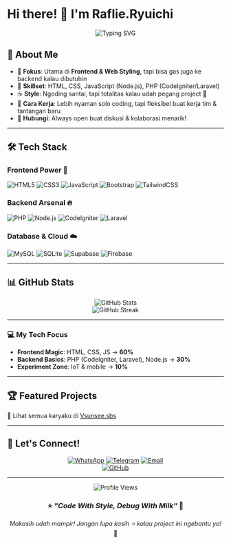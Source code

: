 # Hi there! 👋 I'm Raflie.Ryuichi

<div align="center">
  <img src="https://readme-typing-svg.herokuapp.com?font=Fira+Code&pause=1000&color=FFB6C1&center=true&vCenter=true&width=435&lines=PHP+%26+JavaScript+Developer;Frontend+Craftsman;CSS+Styling+Artist;Always+Learning+Something+New" alt="Typing SVG" />
</div>

## 🚀 About Me

- 🎯 **Fokus**: Utama di **Frontend & Web Styling**, tapi bisa gas juga ke backend kalau dibutuhin  
- 🔧 **Skillset**: HTML, CSS, JavaScript (Node.js), PHP (CodeIgniter/Laravel)  
- ☕ **Style**: Ngoding santai, tapi totalitas kalau udah pegang project 💼  
- 💼 **Cara Kerja**: Lebih nyaman solo coding, tapi fleksibel buat kerja tim & tantangan baru  
- 📧 **Hubungi**: Always open buat diskusi & kolaborasi menarik!

---

## 🛠️ Tech Stack

### Frontend Power 💪
![HTML5](https://img.shields.io/badge/HTML5-E34F26?style=for-the-badge&logo=html5&logoColor=white)
![CSS3](https://img.shields.io/badge/CSS3-1572B6?style=for-the-badge&logo=css3&logoColor=white)
![JavaScript](https://img.shields.io/badge/JavaScript-F7DF1E?style=for-the-badge&logo=javascript&logoColor=black)
![Bootstrap](https://img.shields.io/badge/Bootstrap-563D7C?style=for-the-badge&logo=bootstrap&logoColor=white)
![TailwindCSS](https://img.shields.io/badge/Tailwind_CSS-38B2AC?style=for-the-badge&logo=tailwind-css&logoColor=white)

### Backend Arsenal 🔥
![PHP](https://img.shields.io/badge/PHP-777BB4?style=for-the-badge&logo=php&logoColor=white)
![Node.js](https://img.shields.io/badge/Node.js-43853D?style=for-the-badge&logo=node.js&logoColor=white)
![CodeIgniter](https://img.shields.io/badge/CodeIgniter-EF4223?style=for-the-badge&logo=codeigniter&logoColor=white)
![Laravel](https://img.shields.io/badge/Laravel-FF2D20?style=for-the-badge&logo=laravel&logoColor=white)

### Database & Cloud ☁️
![MySQL](https://img.shields.io/badge/MySQL-005C84?style=for-the-badge&logo=mysql&logoColor=white)
![SQLite](https://img.shields.io/badge/SQLite-07405E?style=for-the-badge&logo=sqlite&logoColor=white)
![Supabase](https://img.shields.io/badge/Supabase-3ECF8E?style=for-the-badge&logo=supabase&logoColor=white)
![Firebase](https://img.shields.io/badge/Firebase-039BE5?style=for-the-badge&logo=Firebase&logoColor=white)

---

## 📊 GitHub Stats

<div align="center">
  <img src="https://github-readme-stats.vercel.app/api?username=vanxzofc&theme=tokyonight&hide_border=false&show_icons=true" alt="GitHub Stats" />
</div>

<div align="center">
  <img src="https://github-readme-streak-stats.herokuapp.com/?user=vanxzofc&theme=tokyonight&hide_border=false" alt="GitHub Streak" />
</div>

---

### 💻 My Tech Focus
- **Frontend Magic**: HTML, CSS, JS → **60%**  
- **Backend Basics**: PHP (CodeIgniter, Laravel), Node.js → **30%**  
- **Experiment Zone**: IoT & mobile → **10%**  

---

## 🏆 Featured Projects
🌟 Lihat semua karyaku di [Vsunsee.sbs](https://apiz.rafzsoffc.cloud)  


---

## 🤝 Let's Connect!

<div align="center">
 
[![WhatsApp](https://img.shields.io/badge/WhatsApp-25D366?style=for-the-badge&logo=whatsapp&logoColor=white)](https://wa.me/6285754661077) 
[![Telegram](https://img.shields.io/badge/Telegram-2CA5E0?style=for-the-badge&logo=telegram&logoColor=white)](https://t.me/rafzzwlf44)
[![Email](https://img.shields.io/badge/Email-D14836?style=for-the-badge&logo=gmail&logoColor=white)](mailto:anakbaru8232@gmail.com)  
[![GitHub](https://img.shields.io/badge/GitHub-100000?style=for-the-badge&logo=github&logoColor=white)](https://github.com/RaflieDev)

</div>

---

<div align="center">
  <img src="https://komarev.com/ghpvc/?username=RaflieDev&color=blueviolet" alt="Profile Views" />
  
  ### ⭐ *"Code With Style, Debug With Milk"* 🍼
  
  *Makasih udah mampir! Jangan lupa kasih ⭐ kalau project ini ngebantu ya!* 🚀
</div>